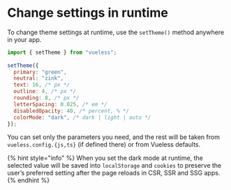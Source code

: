 # Change settings in runtime

To change theme settings at runtime, use the `setTheme()` method anywhere in your app.

```javascript
import { setTheme } from "vueless";
    
setTheme({
  primary: "green",
  neutral: "zink",  
  text: 16, /* px */
  outline: 4, /* px */
  rounding: 8, /* px */
  letterSpacing: 0.025, /* em */
  disabledOpacity: 40, /* percent, % */
  colorMode: "dark", /* dark | light | auto */
});
```

You can set only the parameters you need, and the rest will be taken from `vueless.config.{js,ts}` (if defined there) or from Vueless defaults.

{% hint style="info" %}
When you set the dark mode at runtime, the selected value will be saved into `localStorage` and `cookies` to preserve the user’s preferred setting after the page reloads in CSR, SSR and SSG apps.
{% endhint %}
